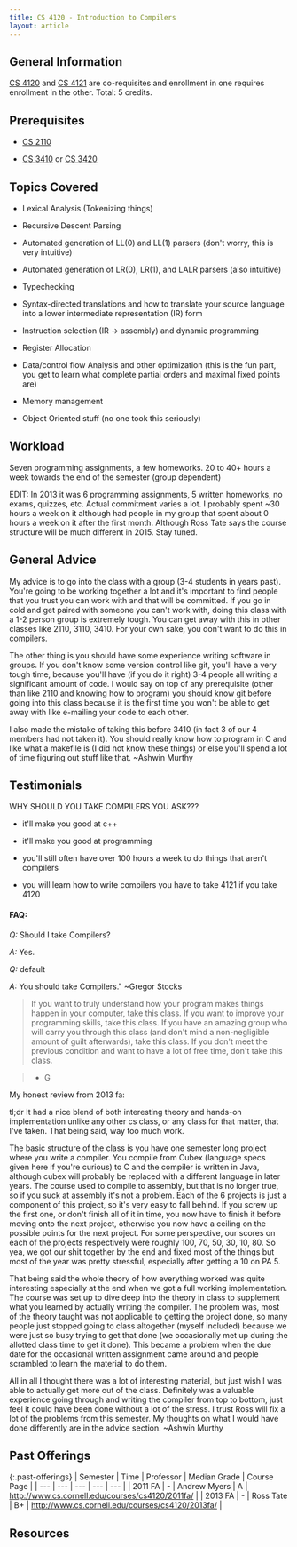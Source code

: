 ```yaml
---
title: CS 4120 - Introduction to Compilers
layout: article
---
```


## General Information

[CS 4120](https://github.com/mrkev/Official-CS-Wiki/blob/master/classes/CS4120.md) and [CS 4121](https://github.com/mrkev/Official-CS-Wiki/blob/master/classes/CS4121.md) are co-requisites and enrollment in one requires enrollment in the other. Total: 5 credits.

## Prerequisites

 - [CS 2110](https://github.com/mrkev/Official-CS-Wiki/blob/master/classes/CS1115.md)

 - [CS 3410](https://github.com/mrkev/Official-CS-Wiki/blob/master/classes/CS3410.md) or [CS 3420](https://github.com/mrkev/Official-CS-Wiki/blob/master/classes/CS3420.md)

## Topics Covered

 - Lexical Analysis (Tokenizing things)

 - Recursive Descent Parsing

 - Automated generation of LL(0) and LL(1) parsers (don't worry, this is very intuitive)

 - Automated generation of LR(0), LR(1), and LALR parsers (also intuitive)

 - Typechecking

 - Syntax-directed translations and how to translate your source language into a lower intermediate representation (IR) form

 - Instruction selection (IR -> assembly) and dynamic programming

 - Register Allocation

 - Data/control flow Analysis and other optimization (this is the fun part, you get to learn what complete partial orders and maximal fixed points are)

 - Memory management

 - Object Oriented stuff (no one took this seriously)

## Workload

Seven programming assignments, a few homeworks. 20 to 40+ hours a week towards the end of the semester (group dependent)

EDIT: In 2013 it was 6 programming assignments, 5 written homeworks, no exams, quizzes, etc. Actual commitment varies a lot. I probably spent ~30 hours a week on it although had people in my group that spent about 0 hours a week on it after the first month. Although Ross Tate says the course structure will be much different in 2015. Stay tuned.

## General Advice

My advice is to go into the class with a group (3-4 students in years past). You're going to be working together a lot and it's important to find people that you trust you can work with and that will be committed. If you go in cold and get paired with someone you can't work with, doing this class with a 1-2 person group is extremely tough. You can get away with this in other classes like 2110, 3110, 3410. For your own sake, you don't want to do this in compilers.

The other thing is you should have some experience writing software in groups. If you don't know some version control like git, you'll have a very tough time, because you'll have (if you do it right) 3-4 people all writing a significant amount of code. I would say on top of any prerequisite (other than like 2110 and knowing how to program) you should know git before going into this class because it is the first time you won't be able to get away with like e-mailing your code to each other.

I also made the mistake of taking this before 3410 (in fact 3 of our 4 members had not taken it). You should really know how to program in C and like what a makefile is (I did not know these things) or else you'll spend a lot of time figuring out stuff like that. ~Ashwin Murthy

## Testimonials

WHY SHOULD YOU TAKE COMPILERS YOU ASK???

 - it'll make you good at c++

 - it'll make you good at programming

 - you'll still often have over 100 hours a week to do things that aren't compilers

 - you will learn how to write compilers you have to take 4121 if you take 4120

#### FAQ:

*Q:* Should I take Compilers?

*A:* Yes.

*Q:* default

*A:* You should take Compilers." ~Gregor Stocks

> If you want to truly understand how your program makes things happen in your computer, take this class. If you want to improve your programming skills, take this class. If you have an amazing group who will carry you through this class (and don't mind a non-negligible amount of guilt afterwards), take this class. If you don't meet the previous condition and want to have a lot of free time, don't take this class.

> - G

My honest review from 2013 fa:

tl;dr It had a nice blend of both interesting theory and hands-on implementation unlike any other cs class, or any class for that matter, that I've taken. That being said, way too much work.

The basic structure of the class is you have one semester long project where you write a compiler. You compile from Cubex (language specs given here if you're curious) to C and the compiler is written in Java, although cubex will probably be replaced with a different language in later years. The course used to compile to assembly, but that is no longer true, so if you suck at assembly it's not a problem. Each of the 6 projects is just a component of this project, so it's very easy to fall behind. If you screw up the first one, or don't finish all of it in time, you now have to finish it before moving onto the next project, otherwise you now have a ceiling on the possible points for the next project. For some perspective, our scores on each of the projects respectively were roughly 100, 70, 50, 30, 10, 80. So yea, we got our shit together by the end and fixed most of the things but most of the year was pretty stressful, especially after getting a 10 on PA 5.

That being said the whole theory of how everything worked was quite interesting especially at the end when we got a full working implementation. The course was set up to dive deep into the theory in class to supplement what you learned by actually writing the compiler. The problem was, most of the theory taught was not applicable to getting the project done, so many people just stopped going to class altogether (myself included) because we were just so busy trying to get that done (we occasionally met up during the allotted class time to get it done). This became a problem when the due date for the occasional written assignment came around and people scrambled to learn the material to do them.

All in all I thought there was a lot of interesting material, but just wish I was able to actually get more out of the class. Definitely was a valuable experience going through and writing the compiler from top to bottom, just feel it could have been done without a lot of the stress. I trust Ross will fix a lot of the problems from this semester. My thoughts on what I would have done differently are in the advice section. ~Ashwin Murthy

## Past Offerings

{:.past-offerings}
| Semester | Time | Professor | Median Grade | Course Page |
| --- | --- | --- | --- | --- |
| 2011 FA | - | Andrew Myers | A | http://www.cs.cornell.edu/courses/cs4120/2011fa/ |
| 2013 FA | - | Ross Tate | B+ | http://www.cs.cornell.edu/courses/cs4120/2013fa/ |

## Resources

